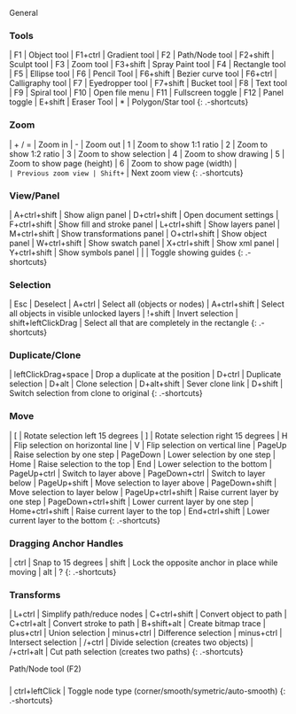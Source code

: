General

### Tools
| F1                   | Object tool
| F1+ctrl              | Gradient tool
| F2                   | Path/Node tool
| F2+shift             | Sculpt tool
| F3                   | Zoom tool
| F3+shift             | Spray Paint tool
| F4                   | Rectangle tool
| F5                   | Ellipse tool
| F6                   | Pencil Tool
| F6+shift             | Bezier curve tool
| F6+ctrl              | Calligraphy tool
| F7                   | Eyedropper tool
| F7+shift             | Bucket tool
| F8                   | Text tool
| F9                   | Spiral tool
| F10                  | Open file menu
| F11                  | Fullscreen toggle
| F12                  | Panel toggle
| E+shift              | Eraser Tool
| *                    | Polygon/Star tool
{: .-shortcuts}

### Zoom
| + / =                | Zoom in
| -                    | Zoom out
| 1                    | Zoom to show 1:1 ratio
| 2                    | Zoom to show 1:2 ratio
| 3                    | Zoom to show selection
| 4                    | Zoom to show drawing
| 5                    | Zoom to show page (height)
| 6                    | Zoom to show page (width)
| `                    | Previous zoom view
| Shift+`              | Next zoom view
{: .-shortcuts}

### View/Panel
| A+ctrl+shift         | Show align panel
| D+ctrl+shift         | Open document settings
| F+ctrl+shift         | Show fill and stroke panel
| L+ctrl+shift         | Show layers panel
| M+ctrl+shift         | Show transformations panel
| O+ctrl+shift         | Show object panel
| W+ctrl+shift         | Show swatch panel
| X+ctrl+shift         | Show xml panel
| Y+ctrl+shift         | Show symbols panel
| |                    | Toggle showing guides
{: .-shortcuts}

### Selection
| Esc                  | Deselect
| A+ctrl               | Select all (objects or nodes)
| A+ctrl+shift         | Select all objects in visible unlocked layers
| !+shift              | Invert selection
| shift+leftClickDrag  | Select all that are completely in the rectangle
{: .-shortcuts}

### Duplicate/Clone
| leftClickDrag+space  | Drop a duplicate at the position
| D+ctrl               | Duplicate selection
| D+alt                | Clone selection
| D+alt+shift          | Sever clone link
| D+shift              | Switch selection from clone to original
{: .-shortcuts}

### Move
| [                    | Rotate selection left 15 degrees
| ]                    | Rotate selection right 15 degrees
| H                    | Flip selection on horizontal line
| V                    | Flip selection on vertical line
| PageUp               | Raise selection by one step
| PageDown             | Lower selection by one step
| Home                 | Raise selection to the top
| End                  | Lower selection to the bottom
| PageUp+ctrl          | Switch to layer above
| PageDown+ctrl        | Switch to layer below
| PageUp+shift         | Move selection to layer above
| PageDown+shift       | Move selection to layer below
| PageUp+ctrl+shift    | Raise current layer by one step
| PageDown+ctrl+shift  | Lower current layer by one step
| Home+ctrl+shift      | Raise current layer to the top
| End+ctrl+shift       | Lower current layer to the bottom
{: .-shortcuts}

### Dragging Anchor Handles
| ctrl                 | Snap to 15 degrees
| shift                | Lock the opposite anchor in place while moving
| alt                  | ?
{: .-shortcuts}

### Transforms
| L+ctrl               | Simplify path/reduce nodes
| C+ctrl+shift         | Convert object to path
| C+ctrl+alt           | Convert stroke to path
| B+shift+alt          | Create bitmap trace
| plus+ctrl           | Union selection
| minus+ctrl           | Difference selection
| minus+ctrl           | Intersect selection
| /+ctrl           | Divide selection (creates two objects)
| /+ctrl+alt           | Cut path selection (creates two paths)
{: .-shortcuts}


Path/Node tool (F2)
### 
| ctrl+leftClick       | Toggle node type (corner/smooth/symetric/auto-smooth)
{: .-shortcuts}




